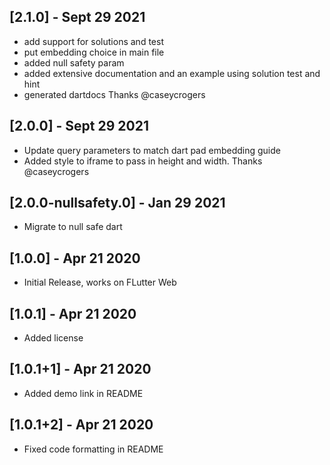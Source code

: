 ## [2.1.0] - Sept 29 2021
* add support for solutions and test
* put embedding choice in main file
* added null safety param
* added extensive documentation and an example using solution test and hint
* generated dartdocs
Thanks @caseycrogers

## [2.0.0] - Sept 29 2021
* Update query parameters to match dart pad embedding guide
* Added style to iframe to pass in height and width.
Thanks @caseycrogers

## [2.0.0-nullsafety.0] - Jan 29 2021
* Migrate to null safe dart

## [1.0.0] - Apr 21 2020
* Initial Release, works on FLutter Web

## [1.0.1] - Apr 21 2020
* Added license

## [1.0.1+1] - Apr 21 2020
* Added demo link in README

## [1.0.1+2] - Apr 21 2020
* Fixed code formatting in README